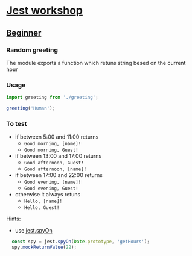 # [Jest workshop](../../)

## [Beginner](../)

### Random greeting

The module exports a function which retuns string besed on the current hour

### Usage
```js
import greeting from './greeting';

greeting('Human');
```

### To test
- if between 5:00 and 11:00 returns
  - `Good morning, [name]!`
  - `Good morning, Guest!`
- if between 13:00 and 17:00 returns
  - `Good afternoon, Guest!`
  - `Good afternoon, [name]!`
- if between 17:00 and 22:00 returns
  - `Good evening, [name]!`
  - `Good evening, Guest!`
- otherwise it always retuns
  - `Hello, [name]!`
  - `Hello, Guest!`


Hints:
  - use [jest.spyOn][spy] 

```js
  const spy = jest.spyOn(Date.prototype, 'getHours');
  spy.mockReturnValue(22);
```


  [spy]: https://jestjs.io/docs/en/jest-object#jestspyonobject-methodname